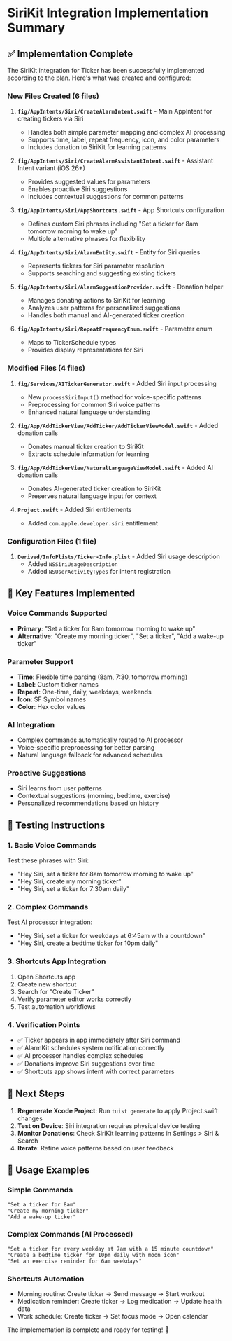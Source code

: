 # SiriKit Integration Implementation Summary

## ✅ Implementation Complete

The SiriKit integration for Ticker has been successfully implemented according to the plan. Here's what was created and configured:

### New Files Created (6 files)

1. **`fig/AppIntents/Siri/CreateAlarmIntent.swift`** - Main AppIntent for creating tickers via Siri
   - Handles both simple parameter mapping and complex AI processing
   - Supports time, label, repeat frequency, icon, and color parameters
   - Includes donation to SiriKit for learning patterns

2. **`fig/AppIntents/Siri/CreateAlarmAssistantIntent.swift`** - Assistant Intent variant (iOS 26+)
   - Provides suggested values for parameters
   - Enables proactive Siri suggestions
   - Includes contextual suggestions for common patterns

3. **`fig/AppIntents/Siri/AppShortcuts.swift`** - App Shortcuts configuration
   - Defines custom Siri phrases including "Set a ticker for 8am tomorrow morning to wake up"
   - Multiple alternative phrases for flexibility

4. **`fig/AppIntents/Siri/AlarmEntity.swift`** - Entity for Siri queries
   - Represents tickers for Siri parameter resolution
   - Supports searching and suggesting existing tickers

5. **`fig/AppIntents/Siri/AlarmSuggestionProvider.swift`** - Donation helper
   - Manages donating actions to SiriKit for learning
   - Analyzes user patterns for personalized suggestions
   - Handles both manual and AI-generated ticker creation

6. **`fig/AppIntents/Siri/RepeatFrequencyEnum.swift`** - Parameter enum
   - Maps to TickerSchedule types
   - Provides display representations for Siri

### Modified Files (4 files)

1. **`fig/Services/AITickerGenerator.swift`** - Added Siri input processing
   - New `processSiriInput()` method for voice-specific patterns
   - Preprocessing for common Siri voice patterns
   - Enhanced natural language understanding

2. **`fig/App/AddTickerView/AddTicker/AddTickerViewModel.swift`** - Added donation calls
   - Donates manual ticker creation to SiriKit
   - Extracts schedule information for learning

3. **`fig/App/AddTickerView/NaturalLanguageViewModel.swift`** - Added AI donation calls
   - Donates AI-generated ticker creation to SiriKit
   - Preserves natural language input for context

4. **`Project.swift`** - Added Siri entitlements
   - Added `com.apple.developer.siri` entitlement

### Configuration Files (1 file)

1. **`Derived/InfoPlists/Ticker-Info.plist`** - Added Siri usage description
   - Added `NSSiriUsageDescription`
   - Added `NSUserActivityTypes` for intent registration

## 🎯 Key Features Implemented

### Voice Commands Supported
- **Primary**: "Set a ticker for 8am tomorrow morning to wake up"
- **Alternative**: "Create my morning ticker", "Set a ticker", "Add a wake-up ticker"

### Parameter Support
- **Time**: Flexible time parsing (8am, 7:30, tomorrow morning)
- **Label**: Custom ticker names
- **Repeat**: One-time, daily, weekdays, weekends
- **Icon**: SF Symbol names
- **Color**: Hex color values

### AI Integration
- Complex commands automatically routed to AI processor
- Voice-specific preprocessing for better parsing
- Natural language fallback for advanced schedules

### Proactive Suggestions
- Siri learns from user patterns
- Contextual suggestions (morning, bedtime, exercise)
- Personalized recommendations based on history

## 🧪 Testing Instructions

### 1. Basic Voice Commands
Test these phrases with Siri:
- "Hey Siri, set a ticker for 8am tomorrow morning to wake up"
- "Hey Siri, create my morning ticker"
- "Hey Siri, set a ticker for 7:30am daily"

### 2. Complex Commands
Test AI processor integration:
- "Hey Siri, set a ticker for weekdays at 6:45am with a countdown"
- "Hey Siri, create a bedtime ticker for 10pm daily"

### 3. Shortcuts App Integration
1. Open Shortcuts app
2. Create new shortcut
3. Search for "Create Ticker"
4. Verify parameter editor works correctly
5. Test automation workflows

### 4. Verification Points
- ✅ Ticker appears in app immediately after Siri command
- ✅ AlarmKit schedules system notification correctly
- ✅ AI processor handles complex schedules
- ✅ Donations improve Siri suggestions over time
- ✅ Shortcuts app shows intent with correct parameters

## 🔧 Next Steps

1. **Regenerate Xcode Project**: Run `tuist generate` to apply Project.swift changes
2. **Test on Device**: Siri integration requires physical device testing
3. **Monitor Donations**: Check SiriKit learning patterns in Settings > Siri & Search
4. **Iterate**: Refine voice patterns based on user feedback

## 📱 Usage Examples

### Simple Commands
```
"Set a ticker for 8am"
"Create my morning ticker"
"Add a wake-up ticker"
```

### Complex Commands (AI Processed)
```
"Set a ticker for every weekday at 7am with a 15 minute countdown"
"Create a bedtime ticker for 10pm daily with moon icon"
"Set an exercise reminder for 6am weekdays"
```

### Shortcuts Automation
- Morning routine: Create ticker → Send message → Start workout
- Medication reminder: Create ticker → Log medication → Update health data
- Work schedule: Create ticker → Set focus mode → Open calendar

The implementation is complete and ready for testing! 🎉
